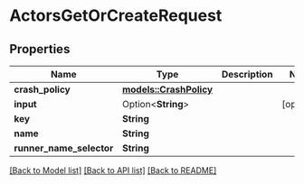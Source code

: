 # ActorsGetOrCreateRequest

## Properties

Name | Type | Description | Notes
------------ | ------------- | ------------- | -------------
**crash_policy** | [**models::CrashPolicy**](CrashPolicy.md) |  | 
**input** | Option<**String**> |  | [optional]
**key** | **String** |  | 
**name** | **String** |  | 
**runner_name_selector** | **String** |  | 

[[Back to Model list]](../README.md#documentation-for-models) [[Back to API list]](../README.md#documentation-for-api-endpoints) [[Back to README]](../README.md)


